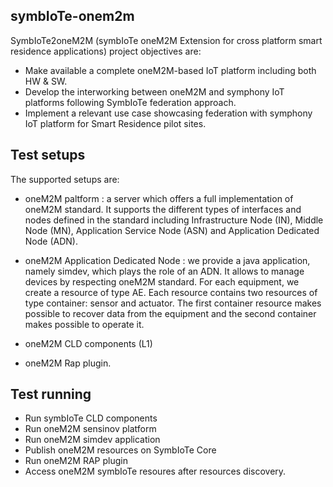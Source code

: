 symbIoTe-onem2m
--------------------

SymbIoTe2oneM2M (symbIoTe oneM2M Extension for cross platform smart residence applications) project objectives are: 

- Make available a complete oneM2M-based IoT platform including both HW & SW. 
- Develop the interworking between oneM2M and symphony IoT platforms following SymbIoTe federation approach. 
- Implement a relevant use case showcasing federation with symphony IoT platform for Smart Residence pilot sites.

Test setups
--------------------

The supported setups are:

- oneM2M paltform : a server which offers a full implementation of oneM2M standard. It supports the different types of interfaces and nodes defined in the standard including Infrastructure Node (IN), Middle Node (MN), Application Service Node (ASN) and Application Dedicated Node (ADN).

- oneM2M Application Dedicated Node : we provide a java application, namely simdev, which plays the role of an ADN. It allows to manage devices by respecting oneM2M standard. For each equipment, we create a resource of type AE. Each resource contains two resources of type container: sensor and actuator. The first container resource makes possible to recover data from the equipment and the second container makes possible to operate it.

- oneM2M CLD components (L1) 

- oneM2M Rap plugin. 


Test running
-------------------

- Run symbIoTe CLD components
- Run oneM2M sensinov platform
- Run oneM2M simdev application 
- Publish oneM2M resources on SymbIoTe Core
- Run oneM2M RAP plugin
- Access oneM2M symbIoTe resoures after resources discovery. 


